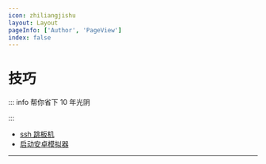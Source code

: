 ```yaml
---
icon: zhiliangjishu
layout: Layout
pageInfo: ['Author', 'PageView']
index: false
---
```


# 技巧

::: info 帮你省下 10 年光阴

:::

- [ssh 跳板机](./ssh跳板机.md)
- [启动安卓模拟器](./启动安卓模拟器.md)

---
